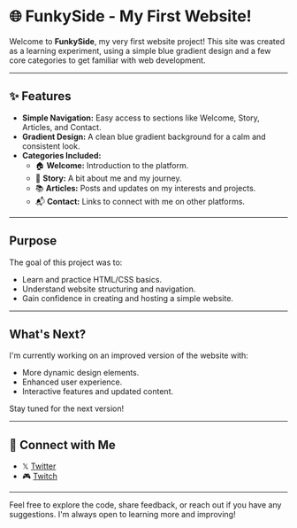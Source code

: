 # 🌐 FunkySide - My First Website! 

Welcome to **FunkySide**, my very first website project! This site was created as a learning experiment, using a simple blue gradient design and a few core categories to get familiar with web development.

---

## ✨ Features
- **Simple Navigation:** Easy access to sections like Welcome, Story, Articles, and Contact.
- **Gradient Design:** A clean blue gradient background for a calm and consistent look.
- **Categories Included:**
  - 🏠 **Welcome:** Introduction to the platform.
  - 📖 **Story:** A bit about me and my journey.
  - 📚 **Articles:** Posts and updates on my interests and projects.
  - 📬 **Contact:** Links to connect with me on other platforms.

---

## Purpose
The goal of this project was to:
- Learn and practice HTML/CSS basics.
- Understand website structuring and navigation.
- Gain confidence in creating and hosting a simple website.

---

## What's Next?
I'm currently working on an improved version of the website with:
- More dynamic design elements.
- Enhanced user experience.
- Interactive features and updated content.

Stay tuned for the next version!

---

## 🔗 Connect with Me
-  𝕏 [Twitter](https://twitter.com/FunkyxBeatz)
- 🎮 [Twitch](https://www.twitch.tv/funkybeatz_)

---

Feel free to explore the code, share feedback, or reach out if you have any suggestions. I'm always open to learning more and improving!
